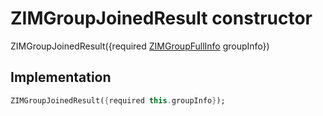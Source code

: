 


# ZIMGroupJoinedResult constructor







ZIMGroupJoinedResult({required [ZIMGroupFullInfo](../../zego_uikit_prebuilt_live_audio_room/ZIMGroupFullInfo-class.md) groupInfo})





## Implementation

```dart
ZIMGroupJoinedResult({required this.groupInfo});
```







